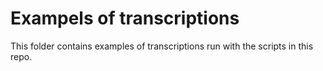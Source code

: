# Exampels of transcriptions
This folder contains examples of transcriptions run with the scripts in this repo.